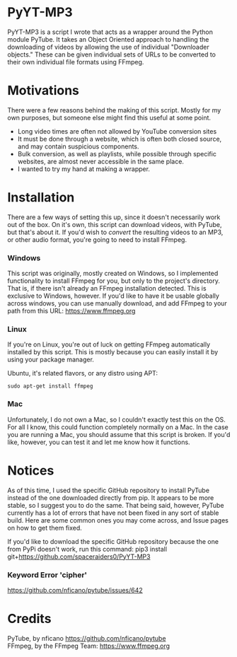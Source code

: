 # PyYT-MP3
PyYT-MP3 is a script I wrote that acts as a wrapper around the Python module PyTube. It takes an Object Oriented
approach to handling the downloading of videos by allowing the use of individual "Downloader objects." These can be
given individual sets of URLs to be converted to their own individual file formats using FFmpeg.

# Motivations
There were a few reasons behind the making of this script. Mostly for my own purposes, but someone else might find
this useful at some point.
- Long video times are often not allowed by YouTube conversion sites
- It must be done through a website, which is often both closed source, and may contain suspicious components.
- Bulk conversion, as well as playlists, while possible through specific websites, are almost never accessible
in the same place.
- I wanted to try my hand at making a wrapper.

# Installation
There are a few ways of setting this up, since it doesn't necessarily work out of the box.
On it's own, this script can download videos, with PyTube, but that's about it. If you'd wish
to *convert* the resulting videos to an MP3, or other audio format, you're going to need to
install FFmpeg. <br>

### Windows
This script was originally, mostly created on Windows, so I implemented functionality to install
FFmpeg for you, but only to the project's directory. That is, if there isn't already an FFmpeg
installation detected. This is exclusive to Windows, however. If you'd like to have it be usable
globally across windows, you can use manually download, and add FFmpeg to your path from this URL:
https://www.ffmpeg.org

### Linux
If you're on Linux, you're out of luck on getting FFmpeg automatically installed by this script.
This is mostly because you can easily install it by using your package manager.

Ubuntu, it's related flavors, or any distro using APT:
```
sudo apt-get install ffmpeg
```

### Mac
Unfortunately, I do not own a Mac, so I couldn't exactly test this on the OS. For all I know, this
could function completely normally on a Mac. In the case you are running a Mac, you should assume
that this script is broken. If you'd like, however, you can test it and let me know how it functions.

# Notices
As of this time, I used the specific GitHub repository to install PyTube instead of the one downloaded
directly from pip. It appears to be more stable, so I suggest you to do the same. That being said, however,
PyTube currently has a lot of errors that have not been fixed in any sort of stable build. Here are some common
ones you may come across, and Issue pages on how to get them fixed.

If you'd like to download the specific GitHub repository because the one from PyPi doesn't work, run this command:
pip3 install git+https://github.com/spaceraiders0/PyYT-MP3

### Keyword Error 'cipher'
https://github.com/nficano/pytube/issues/642

# Credits
PyTube, by nficano https://github.com/nficano/pytube <br/>
FFmpeg, by the FFmpeg Team: https://www.ffmpeg.org
